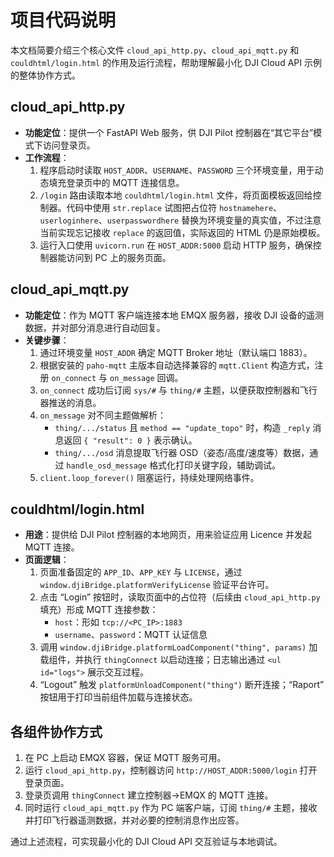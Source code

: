 # 项目代码说明

本文档简要介绍三个核心文件 `cloud_api_http.py`、`cloud_api_mqtt.py` 和 `couldhtml/login.html` 的作用及运行流程，帮助理解最小化 DJI Cloud API 示例的整体协作方式。

## cloud_api_http.py

- **功能定位**：提供一个 FastAPI Web 服务，供 DJI Pilot 控制器在“其它平台”模式下访问登录页。
- **工作流程**：
  1. 程序启动时读取 `HOST_ADDR`、`USERNAME`、`PASSWORD` 三个环境变量，用于动态填充登录页中的 MQTT 连接信息。
  2. `/login` 路由读取本地 `couldhtml/login.html` 文件，将页面模板返回给控制器。代码中使用 `str.replace` 试图把占位符 `hostnamehere`、`userloginhere`、`userpasswordhere` 替换为环境变量的真实值，不过注意当前实现忘记接收 `replace` 的返回值，实际返回的 HTML 仍是原始模板。
  3. 运行入口使用 `uvicorn.run` 在 `HOST_ADDR:5000` 启动 HTTP 服务，确保控制器能访问到 PC 上的服务页面。

## cloud_api_mqtt.py

- **功能定位**：作为 MQTT 客户端连接本地 EMQX 服务器，接收 DJI 设备的遥测数据，并对部分消息进行自动回复。
- **关键步骤**：
  1. 通过环境变量 `HOST_ADDR` 确定 MQTT Broker 地址（默认端口 1883）。
  2. 根据安装的 `paho-mqtt` 主版本自动选择兼容的 `mqtt.Client` 构造方式，注册 `on_connect` 与 `on_message` 回调。
  3. `on_connect` 成功后订阅 `sys/#` 与 `thing/#` 主题，以便获取控制器和飞行器推送的消息。
  4. `on_message` 对不同主题做解析：
     - `thing/.../status` 且 `method == "update_topo"` 时，构造 `_reply` 消息返回 `{ "result": 0 }` 表示确认。
     - `thing/.../osd` 消息提取飞行器 OSD（姿态/高度/速度等）数据，通过 `handle_osd_message` 格式化打印关键字段，辅助调试。
  5. `client.loop_forever()` 阻塞运行，持续处理网络事件。

## couldhtml/login.html

- **用途**：提供给 DJI Pilot 控制器的本地网页，用来验证应用 Licence 并发起 MQTT 连接。
- **页面逻辑**：
  1. 页面准备固定的 `APP_ID`、`APP_KEY` 与 `LICENSE`，通过 `window.djiBridge.platformVerifyLicense` 验证平台许可。
  2. 点击 “Login” 按钮时，读取页面中的占位符（后续由 `cloud_api_http.py` 填充）形成 MQTT 连接参数：
     - `host`：形如 `tcp://<PC_IP>:1883`
     - `username`、`password`：MQTT 认证信息
  3. 调用 `window.djiBridge.platformLoadComponent("thing", params)` 加载组件，并执行 `thingConnect` 以启动连接；日志输出通过 `<ul id="logs">` 展示交互过程。
  4. “Logout” 触发 `platformUnloadComponent("thing")` 断开连接；“Raport” 按钮用于打印当前组件加载与连接状态。

## 各组件协作方式

1. 在 PC 上启动 EMQX 容器，保证 MQTT 服务可用。
2. 运行 `cloud_api_http.py`，控制器访问 `http://HOST_ADDR:5000/login` 打开登录页面。
3. 登录页调用 `thingConnect` 建立控制器→EMQX 的 MQTT 连接。
4. 同时运行 `cloud_api_mqtt.py` 作为 PC 端客户端，订阅 `thing/#` 主题，接收并打印飞行器遥测数据，并对必要的控制消息作出应答。

通过上述流程，可实现最小化的 DJI Cloud API 交互验证与本地调试。
